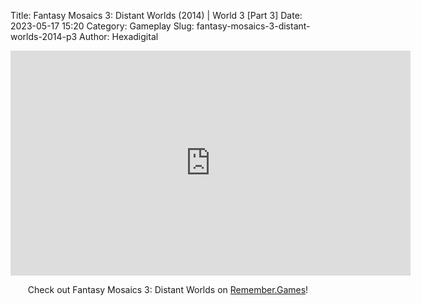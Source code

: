 Title: Fantasy Mosaics 3: Distant Worlds (2014) | World 3 [Part 3]
Date: 2023-05-17 15:20
Category: Gameplay
Slug: fantasy-mosaics-3-distant-worlds-2014-p3
Author: Hexadigital

<center><iframe src="https://www.youtube.com/embed/yj6fzgoAEcs?feature=oembed" allow="accelerometer; autoplay; encrypted-media; gyroscope; picture-in-picture" width="640" height="360" frameborder="0"></iframe>

Check out Fantasy Mosaics 3: Distant Worlds on [Remember.Games](https://remember.games/game/7142/fantasy-mosaics-3-distant-worlds/)!</center>